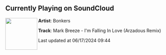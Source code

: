## Currently Playing on SoundCloud

[<img align="left" width="100" src="https://i1.sndcdn.com/artworks-LZDfpAcCpXi6-0-t500x500.jpg">](https://soundcloud.com/bonkers-rave/mark-breeze-falling-in-love?in=hard-playlists/sets/hard-rave-2024-by-bonkers)

**Artist**: Bonkers 

**Track**: Mark Breeze - I'm Falling In Love (Arzadous Remix)

Last updated at 06/17/2024 09:44
